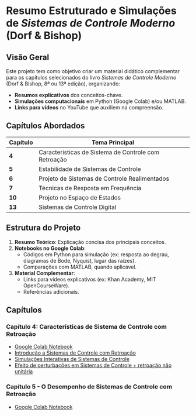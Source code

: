 # **Resumo Estruturado e Simulações de *Sistemas de Controle Moderno* (Dorf & Bishop)**  

## **Visão Geral**  
Este projeto tem como objetivo criar um material didático complementar para os capítulos selecionados do livro *Sistemas de Controle Moderno* (Dorf & Bishop, 8ª ou 13ª edição), organizando:  
- **Resumos explicativos** dos conceitos-chave.  
- **Simulações computacionais** em Python (Google Colab) e/ou MATLAB.  
- **Links para vídeos** no YouTube que auxiliem na compreensão.  

## **Capítulos Abordados**  
| Capítulo | Tema Principal |  
|----------|----------------|  
| **4** | Características de Sistema de Controle com Retroação |  
| **5** | Estabilidade de Sistemas de Controle |  
| **6** | Projeto de Sistemas de Controle Realimentados |  
| **7** | Técnicas de Resposta em Frequência |  
| **10** | Projeto no Espaço de Estados |  
| **13** | Sistemas de Controle Digital |  

## **Estrutura do Projeto**  
1. **Resumo Teórico**: Explicação concisa dos principais conceitos.  
2. **Notebooks no Google Colab**:  
   - Códigos em Python para simulação (ex: resposta ao degrau, diagramas de Bode, Nyquist, lugar das raízes).  
   - Comparações com MATLAB, quando aplicável.  
3. **Material Complementar**:  
   - Links para vídeos explicativos (ex: Khan Academy, MIT OpenCourseWare).  
   - Referências adicionais.

## Capítulos

### Capítulo 4: Características de Sistema de Controle com Retroação
  - [Google Colab Notebook](https://colab.research.google.com/drive/1ywmXNwkXz1KC0z3Z4Dn6UMlmheqzfLsm?usp=sharing)
  - [Introdução a Sistemas de Controle com Retroação](https://www.youtube.com/watch?v=O-OqgFE9SD4)
  - [Simulações Interativas de Sistemas de Controle](https://ctms.engin.umich.edu/CTMS/index.php?example=Introduction&section=ControlPID)
  - [Efeito de perturbações em Sistemas de Controle + retroação não unitária](https://www.youtube.com/watch?v=Z4lx_Nxww6M)

### Capítulo 5 - O Desempenho de Sistemas de Controle com Retroação
   - [Google Colab Notebook](https://colab.research.google.com/drive/1dQdpd5cezFl2kFPN9ofuYRKLrL1QleZ8?usp=sharing)

###